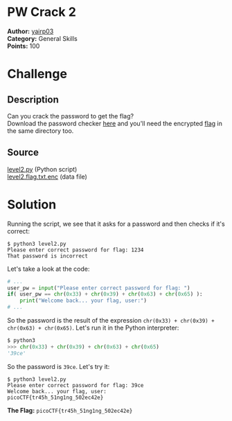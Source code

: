 # PW Crack 2

**Author:** [yairp03](https://github.com/yairp03)  
**Category:** General Skills  
**Points:** 100

# Challenge

## Description

Can you crack the password to get the flag?  
Download the password checker [here](./level2.py) and you'll need the encrypted [flag](./level2.flag.txt.enc) in the same directory too.

## Source

[level2.py](./level2.py) (Python script)  
[level2.flag.txt.enc](./level2.flag.txt.enc) (data file)

# Solution

Running the script, we see that it asks for a password and then checks if it's correct:

```
$ python3 level2.py
Please enter correct password for flag: 1234
That password is incorrect
```

Let's take a look at the code:

```python
# ...
user_pw = input("Please enter correct password for flag: ")
if( user_pw == chr(0x33) + chr(0x39) + chr(0x63) + chr(0x65) ):
    print("Welcome back... your flag, user:")
# ...
```

So the password is the result of the expression `chr(0x33) + chr(0x39) + chr(0x63) + chr(0x65)`. Let's run it in the Python interpreter:

```python
$ python3
>>> chr(0x33) + chr(0x39) + chr(0x63) + chr(0x65)
'39ce'
```

So the password is `39ce`. Let's try it:

```
$ python3 level2.py
Please enter correct password for flag: 39ce
Welcome back... your flag, user:
picoCTF{tr45h_51ng1ng_502ec42e}
```

**The Flag:** `picoCTF{tr45h_51ng1ng_502ec42e}`

